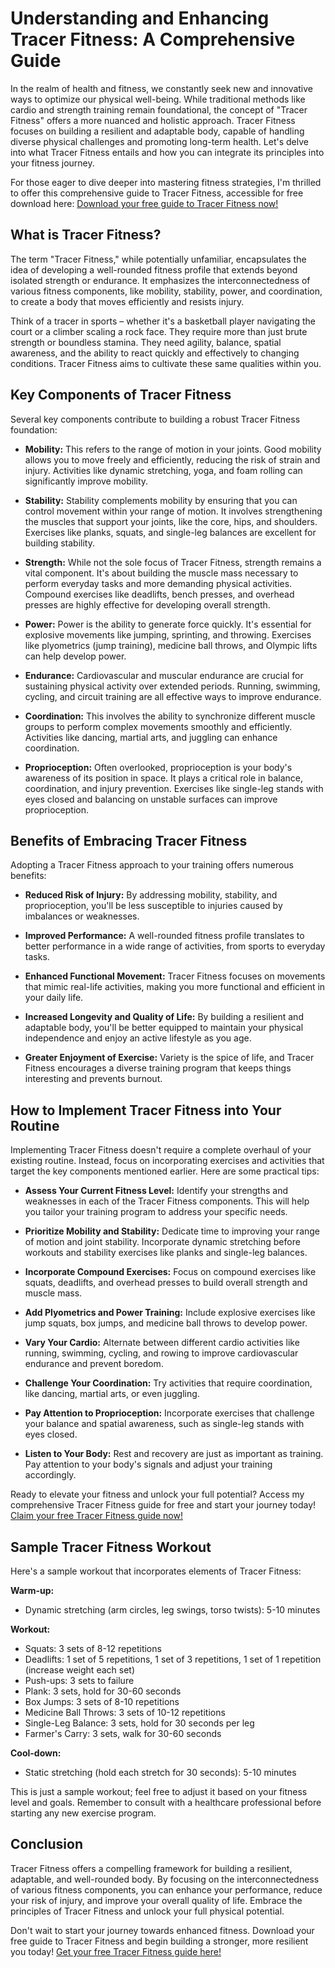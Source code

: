 # Understanding and Enhancing Tracer Fitness: A Comprehensive Guide

In the realm of health and fitness, we constantly seek new and innovative ways to optimize our physical well-being. While traditional methods like cardio and strength training remain foundational, the concept of "Tracer Fitness" offers a more nuanced and holistic approach. Tracer Fitness focuses on building a resilient and adaptable body, capable of handling diverse physical challenges and promoting long-term health. Let's delve into what Tracer Fitness entails and how you can integrate its principles into your fitness journey.

For those eager to dive deeper into mastering fitness strategies, I'm thrilled to offer this comprehensive guide to Tracer Fitness, accessible for free download here: [Download your free guide to Tracer Fitness now!](https://udemywork.com/tracer-fitness)

## What is Tracer Fitness?

The term "Tracer Fitness," while potentially unfamiliar, encapsulates the idea of developing a well-rounded fitness profile that extends beyond isolated strength or endurance. It emphasizes the interconnectedness of various fitness components, like mobility, stability, power, and coordination, to create a body that moves efficiently and resists injury.

Think of a tracer in sports – whether it's a basketball player navigating the court or a climber scaling a rock face. They require more than just brute strength or boundless stamina. They need agility, balance, spatial awareness, and the ability to react quickly and effectively to changing conditions. Tracer Fitness aims to cultivate these same qualities within you.

## Key Components of Tracer Fitness

Several key components contribute to building a robust Tracer Fitness foundation:

*   **Mobility:** This refers to the range of motion in your joints. Good mobility allows you to move freely and efficiently, reducing the risk of strain and injury. Activities like dynamic stretching, yoga, and foam rolling can significantly improve mobility.

*   **Stability:** Stability complements mobility by ensuring that you can control movement within your range of motion. It involves strengthening the muscles that support your joints, like the core, hips, and shoulders. Exercises like planks, squats, and single-leg balances are excellent for building stability.

*   **Strength:** While not the sole focus of Tracer Fitness, strength remains a vital component. It's about building the muscle mass necessary to perform everyday tasks and more demanding physical activities. Compound exercises like deadlifts, bench presses, and overhead presses are highly effective for developing overall strength.

*   **Power:** Power is the ability to generate force quickly. It's essential for explosive movements like jumping, sprinting, and throwing. Exercises like plyometrics (jump training), medicine ball throws, and Olympic lifts can help develop power.

*   **Endurance:** Cardiovascular and muscular endurance are crucial for sustaining physical activity over extended periods. Running, swimming, cycling, and circuit training are all effective ways to improve endurance.

*   **Coordination:** This involves the ability to synchronize different muscle groups to perform complex movements smoothly and efficiently. Activities like dancing, martial arts, and juggling can enhance coordination.

*   **Proprioception:** Often overlooked, proprioception is your body's awareness of its position in space. It plays a critical role in balance, coordination, and injury prevention. Exercises like single-leg stands with eyes closed and balancing on unstable surfaces can improve proprioception.

## Benefits of Embracing Tracer Fitness

Adopting a Tracer Fitness approach to your training offers numerous benefits:

*   **Reduced Risk of Injury:** By addressing mobility, stability, and proprioception, you'll be less susceptible to injuries caused by imbalances or weaknesses.

*   **Improved Performance:** A well-rounded fitness profile translates to better performance in a wide range of activities, from sports to everyday tasks.

*   **Enhanced Functional Movement:** Tracer Fitness focuses on movements that mimic real-life activities, making you more functional and efficient in your daily life.

*   **Increased Longevity and Quality of Life:** By building a resilient and adaptable body, you'll be better equipped to maintain your physical independence and enjoy an active lifestyle as you age.

*   **Greater Enjoyment of Exercise:** Variety is the spice of life, and Tracer Fitness encourages a diverse training program that keeps things interesting and prevents burnout.

## How to Implement Tracer Fitness into Your Routine

Implementing Tracer Fitness doesn't require a complete overhaul of your existing routine. Instead, focus on incorporating exercises and activities that target the key components mentioned earlier. Here are some practical tips:

*   **Assess Your Current Fitness Level:** Identify your strengths and weaknesses in each of the Tracer Fitness components. This will help you tailor your training program to address your specific needs.

*   **Prioritize Mobility and Stability:** Dedicate time to improving your range of motion and joint stability. Incorporate dynamic stretching before workouts and stability exercises like planks and single-leg balances.

*   **Incorporate Compound Exercises:** Focus on compound exercises like squats, deadlifts, and overhead presses to build overall strength and muscle mass.

*   **Add Plyometrics and Power Training:** Include explosive exercises like jump squats, box jumps, and medicine ball throws to develop power.

*   **Vary Your Cardio:** Alternate between different cardio activities like running, swimming, cycling, and rowing to improve cardiovascular endurance and prevent boredom.

*   **Challenge Your Coordination:** Try activities that require coordination, like dancing, martial arts, or even juggling.

*   **Pay Attention to Proprioception:** Incorporate exercises that challenge your balance and spatial awareness, such as single-leg stands with eyes closed.

*   **Listen to Your Body:** Rest and recovery are just as important as training. Pay attention to your body's signals and adjust your training accordingly.

Ready to elevate your fitness and unlock your full potential? Access my comprehensive Tracer Fitness guide for free and start your journey today! [Claim your free Tracer Fitness guide now!](https://udemywork.com/tracer-fitness)

## Sample Tracer Fitness Workout

Here's a sample workout that incorporates elements of Tracer Fitness:

**Warm-up:**

*   Dynamic stretching (arm circles, leg swings, torso twists): 5-10 minutes

**Workout:**

*   Squats: 3 sets of 8-12 repetitions
*   Deadlifts: 1 set of 5 repetitions, 1 set of 3 repetitions, 1 set of 1 repetition (increase weight each set)
*   Push-ups: 3 sets to failure
*   Plank: 3 sets, hold for 30-60 seconds
*   Box Jumps: 3 sets of 8-10 repetitions
*   Medicine Ball Throws: 3 sets of 10-12 repetitions
*   Single-Leg Balance: 3 sets, hold for 30 seconds per leg
*   Farmer's Carry: 3 sets, walk for 30-60 seconds

**Cool-down:**

*   Static stretching (hold each stretch for 30 seconds): 5-10 minutes

This is just a sample workout; feel free to adjust it based on your fitness level and goals. Remember to consult with a healthcare professional before starting any new exercise program.

## Conclusion

Tracer Fitness offers a compelling framework for building a resilient, adaptable, and well-rounded body. By focusing on the interconnectedness of various fitness components, you can enhance your performance, reduce your risk of injury, and improve your overall quality of life. Embrace the principles of Tracer Fitness and unlock your full physical potential.

Don't wait to start your journey towards enhanced fitness. Download your free guide to Tracer Fitness and begin building a stronger, more resilient you today! [Get your free Tracer Fitness guide here!](https://udemywork.com/tracer-fitness)
